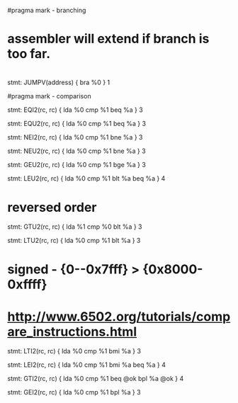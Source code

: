 #pragma mark - branching

# 
# assembler will extend if branch is too far.
#

stmt: JUMPV(address) {
    bra %0
} 1



#pragma mark - comparison

stmt: EQI2(rc, rc) {
    lda %0
    cmp %1
    beq %a
} 3


stmt: EQU2(rc, rc) {
    lda %0
    cmp %1
    beq %a
} 3

stmt: NEI2(rc, rc) {
    lda %0
    cmp %1
    bne %a
} 3

stmt: NEU2(rc, rc) {
    lda %0
    cmp %1
    bne %a
} 3


stmt: GEU2(rc, rc) {
    lda %0
    cmp %1
    bge %a
} 3

stmt: LEU2(rc, rc) {
    lda %0
    cmp %1
    blt %a
    beq %a
} 4

# reversed order
stmt: GTU2(rc, rc) {
    lda %1
    cmp %0
    blt %a
} 3

stmt: LTU2(rc, rc) {
    lda %0
    cmp %1
    blt %a
} 3


# signed - {0--0x7fff} > {0x8000-0xffff}
# 

# http://www.6502.org/tutorials/compare_instructions.html
stmt: LTI2(rc, rc) {
	lda %0
	cmp %1
	bmi %a
} 3

stmt: LEI2(rc, rc) {
	lda %0
	cmp %1
	bmi %a
	beq %a
} 4

stmt: GTI2(rc, rc) {
	lda %0
	cmp %1
	beq @ok
	bpl %a
@ok
} 4

stmt: GEI2(rc, rc) {
	lda %0
	cmp %1
	bpl %a
} 3


